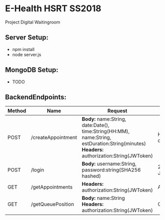 # E-Health HSRT SS2018
Project Digital Waitingroom

## Server Setup:
* npm install
* node server.js

## MongoDB Setup:
* TODO

## BackendEndpoints:

| Method        | Name               | Request  | Response |
| ------------- | ------------------ | -------- | -------- |
| POST          | /createAppointment | **Body:** name:String, date:Date(), time:String(HH:MM), name:String, estDuration:String(minutes) </br> **Headers:** authorization:String(JWToken) | HTTP Status code: 200 OK |
| POST          | /login             | **Body:** username:String, password:string(SHA256 hashed) | 200 OK + JWToken |
| GET           | /getAppointments   | **Headers:** authorization:String(JWToken) | Appointment[] |
| GET           | /getQueuePosition  | **Body:** name:String </br> **Headers:** authorization:String(JWToken) | Queueposition:int |
